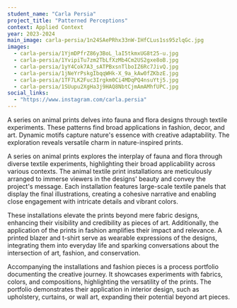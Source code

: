 ```yaml
---
student_name: "Carla Persia"
project_title: "Patterned Perceptions"
context: Applied Context
year: 2023-2024
main_image: carla-persia/1n24SAePRhx33nW-IHfCLus1ss95zlqGc.jpg
images:
  - carla-persia/1YjmDPfrZ86y3BoL_laI5tkmxUG8t25-u.jpg
  - carla-persia/1YvipiTu7zm2TbLfXzMb4Cm2US2gxe8oB.jpg
  - carla-persia/1yY4Cok7A3_sATPBxsnTlboIZ6Rc7JivQ.jpg
  - carla-persia/1jNeYrPskgIbqqWHk-X_9a_kAw0fZKbzE.jpg
  - carla-persia/1TF7LK2Fuc3Irgkm0Ci4MDqPQ4nsuYtj5.jpg
  - carla-persia/1SUupu2XgHa3j9HAQ8NbtCjmAmAMhfUPC.jpg
social_links:
  - "https://www.instagram.com/carla.persia"
---
```

A series on animal prints delves into fauna and flora designs through textile experiments. These patterns find broad applications in fashion, decor, and art. Dynamic motifs capture nature's essence with creative adaptability. The exploration reveals versatile charm in nature-inspired prints.

A series on animal prints explores the interplay of fauna and flora through diverse textile experiments, highlighting their broad applicability across various contexts. The animal textile print installations are meticulously arranged to immerse viewers in the designs' beauty and convey the project's message. Each installation features large-scale textile panels that display the final illustrations, creating a cohesive narrative and enabling close engagement with intricate details and vibrant colors.

These installations elevate the prints beyond mere fabric designs, enhancing their visibility and credibility as pieces of art. Additionally, the application of the prints in fashion amplifies their impact and relevance. A printed blazer and t-shirt serve as wearable expressions of the designs, integrating them into everyday life and sparking conversations about the intersection of art, fashion, and conservation.

Accompanying the installations and fashion pieces is a process portfolio documenting the creative journey. It showcases experiments with fabrics, colors, and compositions, highlighting the versatility of the prints. The portfolio demonstrates their application in interior design, such as upholstery, curtains, or wall art, expanding their potential beyond art pieces.
